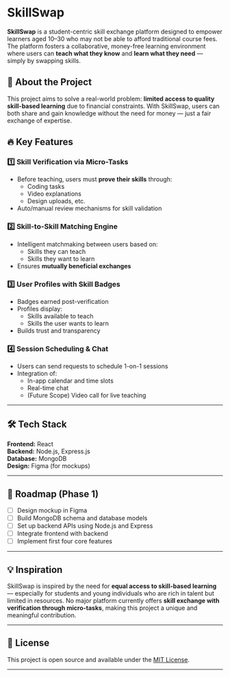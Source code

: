 # SkillSwap

**SkillSwap** is a student-centric skill exchange platform designed to empower learners aged 10–30 who may not be able to afford traditional course fees. The platform fosters a collaborative, money-free learning environment where users can **teach what they know** and **learn what they need** — simply by swapping skills.

## 🚀 About the Project

This project aims to solve a real-world problem: **limited access to quality skill-based learning** due to financial constraints. With SkillSwap, users can both share and gain knowledge without the need for money — just a fair exchange of expertise.

## 🔥 Key Features

### 1️⃣ Skill Verification via Micro-Tasks
- Before teaching, users must **prove their skills** through:
  - Coding tasks
  - Video explanations
  - Design uploads, etc.
- Auto/manual review mechanisms for skill validation

### 2️⃣ Skill-to-Skill Matching Engine
- Intelligent matchmaking between users based on:
  - Skills they can teach
  - Skills they want to learn
- Ensures **mutually beneficial exchanges**

### 3️⃣ User Profiles with Skill Badges
- Badges earned post-verification
- Profiles display:
  - Skills available to teach
  - Skills the user wants to learn
- Builds trust and transparency

### 4️⃣ Session Scheduling & Chat
- Users can send requests to schedule 1-on-1 sessions
- Integration of:
  - In-app calendar and time slots
  - Real-time chat
  - (Future Scope) Video call for live teaching

---

## 🛠️ Tech Stack

**Frontend:** React  
**Backend:** Node.js, Express.js  
**Database:** MongoDB  
**Design:** Figma (for mockups)

---

## 🧭 Roadmap (Phase 1)

- [ ] Design mockup in Figma
- [ ] Build MongoDB schema and database models
- [ ] Set up backend APIs using Node.js and Express
- [ ] Integrate frontend with backend
- [ ] Implement first four core features

---

## 💡 Inspiration

SkillSwap is inspired by the need for **equal access to skill-based learning** — especially for students and young individuals who are rich in talent but limited in resources. No major platform currently offers **skill exchange with verification through micro-tasks**, making this project a unique and meaningful contribution.

---

## 📜 License

This project is open source and available under the [MIT License](LICENSE).

---

